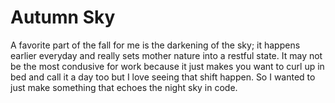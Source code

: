 # Autumn Sky

A favorite part of the fall for me is the darkening of the sky; it happens earlier everyday and really sets mother nature into a restful state. It may not be the most condusive for work because it just makes you want to curl up in bed and call it a day too but I love seeing that shift happen. So I wanted to just make something that echoes the night sky in code. 



